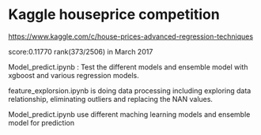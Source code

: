 # Kaggle houseprice competition
https://www.kaggle.com/c/house-prices-advanced-regression-techniques

score:0.11770
rank(373/2506) in March 2017


Model_predict.ipynb : Test the different models  and ensemble model with xgboost and various regression models.  

feature_explorsion.ipynb is doing data processing including exploring data relationship, eliminating outliers and replacing the NAN values.

Model_predict.ipynb use different maching learning models and ensemble model for prediction
